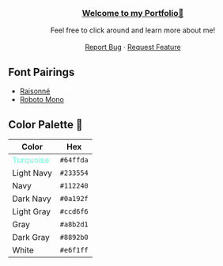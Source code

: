 <br />
<div align="center">
  <h3 align="center"><a href="https://juliagrandury.github.io/">Welcome to my Portfolio👋</a></h3>
  <p align="center">
    Feel free to click around and learn more about me!
    <br />
    <br />
    <a href="https://github.com/JuliaGrandury/juliagrandury.github.io/issues">Report Bug</a>
    ·
    <a href="https://github.com/JuliaGrandury/juliagrandury.github.io/issues">Request Feature</a>
  </p>
</div>

## Font Pairings
- <a href="https://www.typewolf.com/raisonne">Raisonné</a>
- <a href="https://fonts.google.com/specimen/Roboto+Mono">Roboto Mono</a>

## Color Palette 🎨

| Color          | Hex                                                                |
| -------------- | ------------------------------------------------------------------ |
| <turquoise>Turquoise</turquoise>      | `#64ffda` |
| Light Navy     | `#233554` |
| Navy           | `#112240` |
| Dark Navy      | `#0a192f` |
| Light Gray     | `#ccd6f6` |
| Gray           | `#a8b2d1` |
| Dark Gray      | `#8892b0` |
| White          | `#e6f1ff` |


<style>
turquoise { color: #64ffda }
lightnavy { color: #233554 }
</style>
